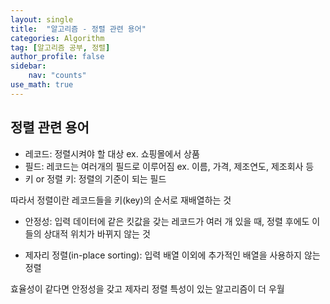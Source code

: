 ```yaml
---
layout: single
title:  "알고리즘 - 정렬 관련 용어"
categories: Algorithm
tag: [알고리즘 공부, 정렬]
author_profile: false
sidebar: 
    nav: "counts"
use_math: true
---
```


## 정렬 관련 용어

- 레코드: 정렬시켜야 할 대상 ex. 쇼핑몰에서 상품
- 필드: 레코드는 여러개의 필드로 이루어짐 ex. 이름, 가격, 제조연도, 제조회사 등
- 키 or 정렬 키: 정렬의 기준이 되는 필드

따라서 정렬이란 레코드들을 키(key)의 순서로 재배열하는 것

- 안정성: 입력 데이터에 같은 킷값을 갖는 레코드가 여러 개 있을 때, 정렬 후에도
이들의 상대적 위치가 바뀌지 않는 것

- 제자리 정렬(in-place sorting): 입력 배열 이외에 추가적인 배열을 사용하지 않는 정렬

효율성이 같다면 안정성을 갖고 제자리 정렬 특성이 있는 알고리즘이 더 우월